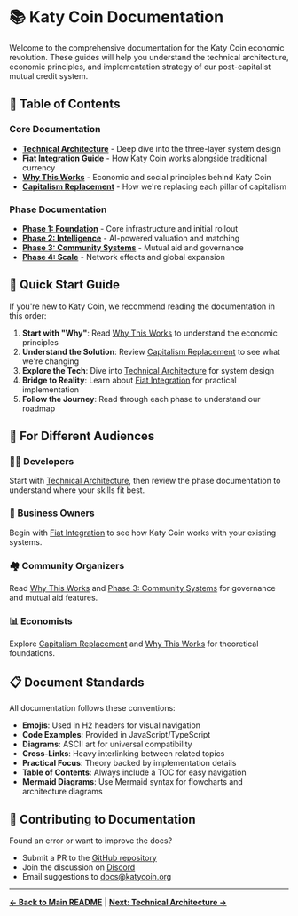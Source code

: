 # 📚 Katy Coin Documentation

Welcome to the comprehensive documentation for the Katy Coin economic revolution. These guides will help you understand the technical architecture, economic principles, and implementation strategy of our post-capitalist mutual credit system.

## 📖 Table of Contents

### Core Documentation
- **[Technical Architecture](ARCHITECTURE.md)** - Deep dive into the three-layer system design
- **[Fiat Integration Guide](FIAT-INTEGRATION.md)** - How Katy Coin works alongside traditional currency
- **[Why This Works](WHY-IT-WORKS.md)** - Economic and social principles behind Katy Coin
- **[Capitalism Replacement](CAPITALISM-REPLACEMENT.md)** - How we're replacing each pillar of capitalism

### Phase Documentation
- **[Phase 1: Foundation](phases/PHASE-1-FOUNDATION.md)** - Core infrastructure and initial rollout
- **[Phase 2: Intelligence](phases/PHASE-2-INTELLIGENCE.md)** - AI-powered valuation and matching
- **[Phase 3: Community Systems](phases/PHASE-3-COMMUNITY.md)** - Mutual aid and governance
- **[Phase 4: Scale](phases/PHASE-4-SCALE.md)** - Network effects and global expansion

## 🎯 Quick Start Guide

If you're new to Katy Coin, we recommend reading the documentation in this order:

1. **Start with "Why"**: Read [Why This Works](WHY-IT-WORKS.md) to understand the economic principles
2. **Understand the Solution**: Review [Capitalism Replacement](CAPITALISM-REPLACEMENT.md) to see what we're changing
3. **Explore the Tech**: Dive into [Technical Architecture](ARCHITECTURE.md) for system design
4. **Bridge to Reality**: Learn about [Fiat Integration](FIAT-INTEGRATION.md) for practical implementation
5. **Follow the Journey**: Read through each phase to understand our roadmap

## 🚀 For Different Audiences

### 👨‍💻 Developers
Start with [Technical Architecture](ARCHITECTURE.md), then review the phase documentation to understand where your skills fit best.

### 💼 Business Owners
Begin with [Fiat Integration](FIAT-INTEGRATION.md) to see how Katy Coin works with your existing systems.

### 🏘️ Community Organizers
Read [Why This Works](WHY-IT-WORKS.md) and [Phase 3: Community Systems](phases/PHASE-3-COMMUNITY.md) for governance and mutual aid features.

### 📊 Economists
Explore [Capitalism Replacement](CAPITALISM-REPLACEMENT.md) and [Why This Works](WHY-IT-WORKS.md) for theoretical foundations.

## 📋 Document Standards

All documentation follows these conventions:
- **Emojis**: Used in H2 headers for visual navigation
- **Code Examples**: Provided in JavaScript/TypeScript
- **Diagrams**: ASCII art for universal compatibility
- **Cross-Links**: Heavy interlinking between related topics
- **Practical Focus**: Theory backed by implementation details
- **Table of Contents**: Always include a TOC for easy navigation
- **Mermaid Diagrams**: Use Mermaid syntax for flowcharts and architecture diagrams

## 🤝 Contributing to Documentation

Found an error or want to improve the docs? 
- Submit a PR to the [GitHub repository](https://github.com/katycoin/core)
- Join the discussion on [Discord](https://discord.gg/katycoin)
- Email suggestions to docs@katycoin.org

---

**[← Back to Main README](../README.md)** | **[Next: Technical Architecture →](ARCHITECTURE.md)**